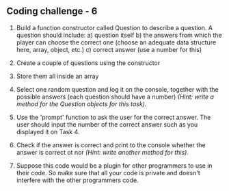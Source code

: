 ## Coding challenge - 6

1. Build a function constructor called Question to describe a question. A question should include:
a) question itself
b) the answers from which the player can choose the correct one (choose an adequate data structure here, array, object, etc.)
c) correct answer (use a number for this)

2. Create a couple of questions using the constructor

3. Store them all inside an array

4. Select one random question and log it on the console, together with the possible answers (each question should have a number)
*(Hint: write a method for the Question objects for this task).*

5. Use the 'prompt' function to ask the user for the correct answer. The user should input the number of the correct answer such as you displayed it on Task 4.
6. Check if the answer is correct and print to the console whether the answer is correct ot nor *(Hint: write another method for this).*
7. Suppose this code would be a plugin for other programmers to use in their code. So make sure that all your code is private and doesn't interfere with the other programmers code.